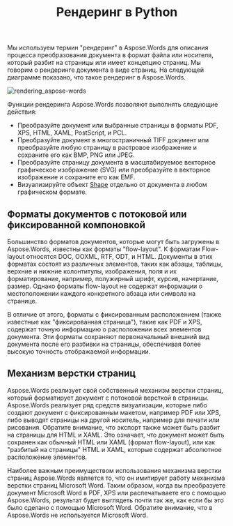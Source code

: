 ﻿---
title: Рендеринг в Python
second_title: Aspose.Words для Python via .NET
articleTitle: Визуализация
linktitle: Визуализация
description: "Используйте функцию рендеринга Aspose.Words для Python via .NET, чтобы отформатировать документ с потоковым макетом в виде страниц и преобразовать такой документ или выбранные страницы в другие документы (PDF, HTML, XPS, и т.д.) или изображения (TIFF, PNG, SVG и т.д.) форматы для просмотра, дальнейшего преобразования или печати."
type: docs
weight: 20
url: /ru/python-net/rendering/
timestamp: 2024-01-27-14-07-04
---

Мы используем термин "рендеринг" в Aspose.Words для описания процесса преобразования документа в формат файла или носителя, который разбит на страницы или имеет концепцию страниц. Мы говорим о рендеринге документа в виде страниц. На следующей диаграмме показано, что такое рендеринг в Aspose.Words.

![rendering_aspose-words](rendering-1.png)

Функции рендеринга Aspose.Words позволяют выполнять следующие действия:

- Преобразуйте документ или выбранные страницы в форматы PDF, XPS, HTML, XAML, PostScript, и PCL.
- Преобразуйте документ в многостраничный TIFF документ или преобразуйте любую страницу в растровое изображение и сохраните его как BMP, PNG или JPEG.
- Преобразуйте страницу документа в масштабируемое векторное графическое изображение (SVG) или преобразуйте в векторное изображение и сохраните его как EMF.
- Визуализируйте объект [Shape](https://reference.aspose.com/words/python-net/aspose.words.drawing/shape/) отдельно от документа в любом графическом формате.

## Форматы документов с потоковой или фиксированной компоновкой

Большинство форматов документов, которые могут быть загружены в Aspose.Words, известны как форматы "flow-layout". К форматам Flow-layout относятся DOC, OOXML, RTF, ODT, и HTML. Документы в этих форматах состоят из различных элементов, таких как абзацы, таблицы, верхние и нижние колонтитулы, изображения, поля и их форматирование, например, полужирный шрифт, курсив, начертание, размер. Однако форматы flow-layout не содержат информации о местоположении каждого конкретного абзаца или символа на странице.

В отличие от этого, форматы с фиксированным расположением (также известные как "фиксированная страница"), такие как PDF и XPS, содержат точную информацию о расположении всех элементов документа. Эти форматы сохраняют первоначальный внешний вид документа после его разбивки на страницы, обеспечивая более высокую точность отображаемой информации.

## Механизм верстки страниц

Aspose.Words реализует свой собственный механизм верстки страниц, который форматирует документ с потоковой версткой в страницы. Aspose.Words реализует ряд средств визуализации, которые либо создают документ с фиксированным макетом, например PDF или XPS, либо выводят страницы на другой носитель, например для печати или рисования. Обратите внимание, что экспорт также может быть разбит на страницы для HTML и XAML. Это означает, что документ может быть сохранен как обычный HTML или XAML (формат flow-layout), или как "разбитый на страницы" HTML и XAML, которые содержат абсолютное расположение элементов.

Наиболее важным преимуществом использования механизма верстки страниц Aspose.Words является то, что он имитирует работу механизма верстки страниц Microsoft Word. Таким образом, когда вы преобразуете документ Microsoft Word в PDF, XPS или распечатываете его с помощью Aspose.Words, результат будет выглядеть почти так же, как если бы это было сделано с помощью Microsoft Word. Обратите внимание, что в Aspose.Words не используется Microsoft Word.
